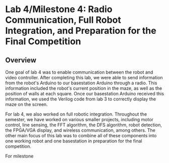 # Lab 4/Milestone 4: Radio Communication, Full Robot Integration, and Preparation for the Final Competition

## Overview
One goal of lab 4 was to enable communication between the robot and video controller. After completing this lab, we were able to send information from the robot's Arduino to our basestation Arduino through a radio. This information included the robot's current position in the maze, as well as the position of walls at each square. Once our basestation Arduino received this information, we used the Verilog code from lab 3 to correctly display the maze on the screen.

For lab 4, we also worked on full robotic integration. Throughout the semester, we have worked on various smaller projects, including motor control, line sensing, the FFT algorithm, the DFS algorithm, robot detection, the FPGA/VGA display, and wireless communication, among others. The other main focus of this lab was to combine all of these components into one working robot and one basestation in preparation for the final competition.

For milestone 
